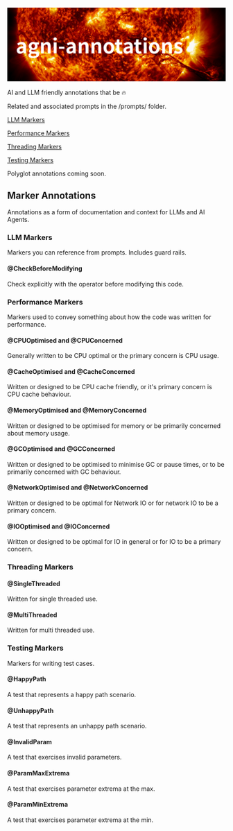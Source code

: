 ![img_1.png](docs/images/title.png)


AI and LLM friendly annotations that be :fire:

Related and associated prompts in the /prompts/ folder.

[LLM Markers](#llm-markers)

[Performance Markers](#performance-markers)

[Threading Markers](#threading-markers)

[Testing Markers](#testing-markers)

Polyglot annotations coming soon.

## Marker Annotations

Annotations as a form of documentation and context for LLMs and AI Agents.

### LLM Markers

Markers you can reference from prompts. Includes guard rails.

#### @CheckBeforeModifying

Check explicitly with the operator before modifying this code.

### Performance Markers

Markers used to convey something about how the code was written for performance.

#### @CPUOptimised and @CPUConcerned

Generally written to be CPU optimal or the primary concern is CPU usage.

#### @CacheOptimised and @CacheConcerned

Written or designed to be CPU cache friendly, or it's primary concern is CPU cache behaviour.

#### @MemoryOptimised and @MemoryConcerned

Written or designed to be optimised for memory or be primarily concerned about memory usage.

#### @GCOptimised and @GCConcerned

Written or designed to be optimised to minimise GC or pause times, or to be primarily concerned with GC behaviour.

#### @NetworkOptimised and @NetworkConcerned

Written or designed to be optimal for Network IO or for network IO to be a primary concern.

#### @IOOptimised and @IOConcerned

Written or designed to be optimal for IO in general or for IO to be a primary concern.

### Threading Markers

#### @SingleThreaded

Written for single threaded use.

#### @MultiThreaded

Written for multi threaded use.

### Testing Markers

Markers for writing test cases.

#### @HappyPath

A test that represents a happy path scenario.

#### @UnhappyPath

A test that represents an unhappy path scenario.

#### @InvalidParam

A test that exercises invalid parameters.

#### @ParamMaxExtrema

A test that exercises parameter extrema at the max.

#### @ParamMinExtrema

A test that exercises parameter extrema at the min.
